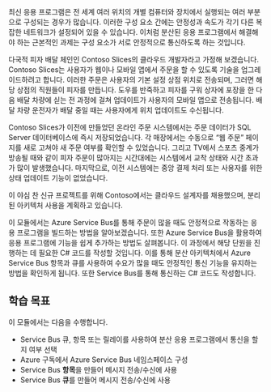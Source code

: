 최신 응용 프로그램은 전 세계 여러 위치의 개별 컴퓨터와 장치에서 실행되는 여러 부분으로 구성되는 경우가 많습니다. 이러한 구성 요소 간에는 안정성과 속도가 각기 다른 복잡한 네트워크가 설정되어 있을 수 있습니다. 이처럼 분산된 응용 프로그램에서 해결해야 하는 근본적인 과제는 구성 요소가 서로 안정적으로 통신하도록 하는 것입니다.

다국적 피자 배달 체인인 Contoso Slices의 클라우드 개발자라고 가정해 보겠습니다. Contoso Slices는 사용자가 웹이나 모바일 앱에서 주문을 할 수 있도록 기술을 업그레이드하려고 합니다. 이러한 주문은 사용자의 기본 설정 상점 위치로 전송되며, 그러면 해당 상점의 직원들이 피자를 만듭니다. 도우를 반죽하고 피자를 구워 상자에 포장을 한 다음 배달 차량에 싣는 전 과정에 걸쳐 업데이트가 사용자의 모바일 앱으로 전송됩니다. 배달 차량 운전자가 배달 중일 때는 사용자에게 위치 업데이트도 수신됩니다. 

Contoso Slices가 이전에 만들었던 온라인 주문 시스템에서는 주문 데이터가 SQL Server 데이터베이스에 즉시 저장되었습니다. 각 매장에서는 수동으로 “웹 주문” 페이지를 새로 고쳐야 새 주문 여부를 확인할 수 있었습니다. 그리고 TV에서 스포츠 중계가 방송될 때와 같이 피자 주문이 많아지는 시간대에는 시스템에서 교착 상태와 시간 초과가 많이 발생했습니다. 마지막으로, 이전 시스템에는 중앙 결제 처리 또는 사용자를 위한 상태 업데이트 기능이 없었습니다.

이 야심 찬 신규 프로젝트를 위해 Contoso에서는 클라우드 설계자를 채용했으며, 분리된 아키텍처 사용을 계획하고 있습니다. 

이 모듈에서는 Azure Service Bus를 통해 주문이 많을 때도 안정적으로 작동하는 응용 프로그램을 빌드하는 방법을 알아보겠습니다. 또한 Azure Service Bus을 활용하여 응용 프로그램에 기능을 쉽게 추가하는 방법도 살펴봅니다. 이 과정에서 해당 단원을 진행하는 데 필요한 C# 코드를 작성할 것입니다. 이를 통해 분산 아키텍처에서 Azure Service Bus 항목과 큐를 사용하여 수요가 많을 때도 안정적인 통신 기능을 유지하는 방법을 확인하게 됩니다. 또한 Service Bus를 통해 통신하는 C# 코드도 작성합니다.

## <a name="learning-objectives"></a>학습 목표

이 모듈에서는 다음을 수행합니다.
- Service Bus 큐, 항목 또는 릴레이를 사용하여 분산 응용 프로그램에서 통신을 할지 여부 선택
- Azure 구독에서 Azure Service Bus 네임스페이스 구성
- Service Bus **항목**을 만들어 메시지 전송/수신에 사용
- Service Bus **큐**를 만들어 메시지 전송/수신에 사용
